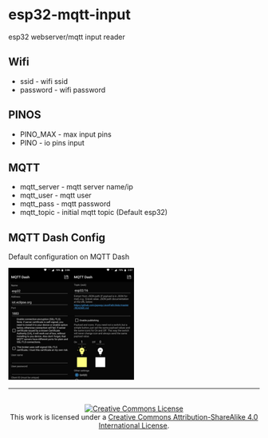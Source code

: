 # esp32-mqtt-input
esp32 webserver/mqtt input reader

## Wifi

* ssid - wifi ssid
* password - wifi password

## PINOS

* PINO_MAX - max input pins
* PINO - io pins input

## MQTT

* mqtt_server - mqtt server name/ip
* mqtt_user - mqtt user
* mqtt_pass - mqtt password
* mqtt_topic - initial mqtt topic (Default esp32)

## MQTT Dash Config

Default configuration on MQTT Dash

<img src="img/home.jpeg" alt="home" width="25%"><img src="img/input.jpeg" alt="input" width="25%">

----
<br>
<div align="center">
<a rel="license" href="https://creativecommons.org/licenses/by-sa/4.0/"><img alt="Creative Commons License" style="border-width:0" src="https://i.creativecommons.org/l/by-sa/4.0/88x31.png" /></a><br />This work is licensed under a <a rel="license" href="https://creativecommons.org/licenses/by-sa/4.0/">Creative Commons Attribution-ShareAlike 4.0 International License</a>.
</div>
